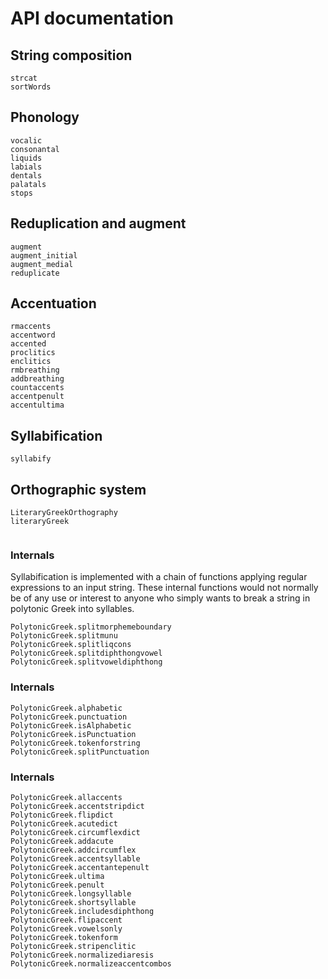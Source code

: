 # API documentation

## String composition

```@docs
strcat
sortWords
```

## Phonology

```@docs
vocalic
consonantal
liquids
labials
dentals
palatals
stops
```

## Reduplication and augment

```@docs
augment
augment_initial
augment_medial
reduplicate
```
## Accentuation

```@docs
rmaccents
accentword
accented
proclitics
enclitics
rmbreathing
addbreathing
countaccents
accentpenult
accentultima
```

## Syllabification


```@docs
syllabify
```


##  Orthographic system


```@docs
LiteraryGreekOrthography
literaryGreek


```





### Internals

Syllabification is implemented with a chain of functions applying regular expressions to an input string.  These internal functions would not normally be of any use or interest to anyone who simply wants to break a string in polytonic Greek into syllables.

```@docs
PolytonicGreek.splitmorphemeboundary
PolytonicGreek.splitmunu
PolytonicGreek.splitliqcons
PolytonicGreek.splitdiphthongvowel
PolytonicGreek.splitvoweldiphthong
```





### Internals

```@docs
PolytonicGreek.alphabetic
PolytonicGreek.punctuation
PolytonicGreek.isAlphabetic
PolytonicGreek.isPunctuation
PolytonicGreek.tokenforstring
PolytonicGreek.splitPunctuation
```



### Internals

```@docs
PolytonicGreek.allaccents
PolytonicGreek.accentstripdict
PolytonicGreek.flipdict
PolytonicGreek.acutedict
PolytonicGreek.circumflexdict
PolytonicGreek.addacute
PolytonicGreek.addcircumflex
PolytonicGreek.accentsyllable
PolytonicGreek.accentantepenult
PolytonicGreek.ultima
PolytonicGreek.penult
PolytonicGreek.longsyllable
PolytonicGreek.shortsyllable
PolytonicGreek.includesdiphthong
PolytonicGreek.flipaccent
PolytonicGreek.vowelsonly
PolytonicGreek.tokenform
PolytonicGreek.stripenclitic
PolytonicGreek.normalizediaresis
PolytonicGreek.normalizeaccentcombos
```
